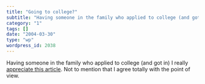 ```yaml
---
title: "Going to college?"
subtitle: "Having someone in the family who applied to college (and got in) I really [appreciate this article](..."
category: "1"
tags: []
date: "2004-03-30"
type: "wp"
wordpress_id: 2038
---
```

Having someone in the family who applied to college (and got in) I really [appreciate this article](http://www.nytimes.com/2004/03/30/opinion/30BROO.html). Not to mention that I agree totally with the point of view.